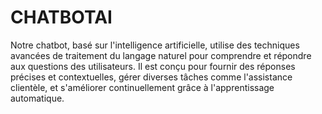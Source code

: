 # CHATBOTAI

Notre chatbot, basé sur l'intelligence artificielle, utilise des techniques avancées de traitement du langage naturel pour comprendre et répondre aux questions des utilisateurs. Il est conçu pour fournir des réponses précises et contextuelles, gérer diverses tâches comme l'assistance clientèle, et s'améliorer continuellement grâce à l'apprentissage automatique.
